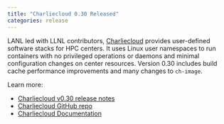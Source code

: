 ```yaml
---
title: "Charliecloud 0.30 Released"
categories: release
---
```


LANL led with LLNL contributors, [Charliecloud](https://github.com/hpc/charliecloud) provides user-defined software stacks for HPC centers. It uses Linux user namespaces to run containers with no privileged operations or daemons and minimal configuration changes on center resources. Version 0.30 includes build cache performance improvements and many changes to `ch-image`.

Learn more:

- [Charliecloud v0.30 release notes](https://github.com/hpc/charliecloud/releases/tag/v0.30)
- [Charliecloud GitHub repo](https://github.com/hpc/charliecloud)
- [Charliecloud Documentation](https://hpc.github.io/charliecloud)
